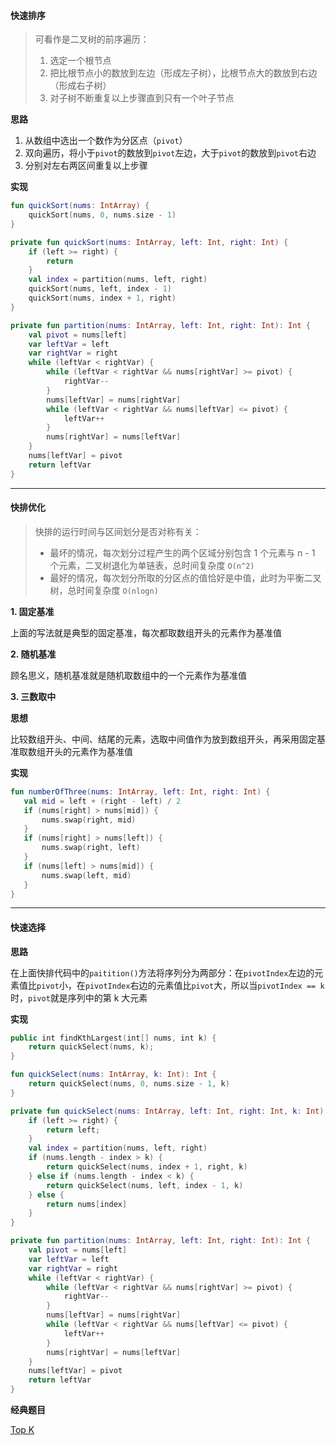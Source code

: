#### 快速排序

> 可看作是二叉树的前序遍历：
>
> 1. 选定一个根节点
> 2. 把比根节点小的数放到左边（形成左子树），比根节点大的数放到右边（形成右子树）
> 3. 对子树不断重复以上步骤直到只有一个叶子节点

**思路**

1. 从数组中选出一个数作为分区点（`pivot`）
2. 双向遍历，将小于`pivot`的数放到`pivot`左边，大于`pivot`的数放到`pivot`右边
3. 分别对左右两区间重复以上步骤

**实现**

````kotlin
fun quickSort(nums: IntArray) {
    quickSort(nums, 0, nums.size - 1)
}

private fun quickSort(nums: IntArray, left: Int, right: Int) {
    if (left >= right) {
        return
    }
    val index = partition(nums, left, right)
    quickSort(nums, left, index - 1)
    quickSort(nums, index + 1, right)
}

private fun partition(nums: IntArray, left: Int, right: Int): Int {
    val pivot = nums[left]
    var leftVar = left
    var rightVar = right
    while (leftVar < rightVar) {
        while (leftVar < rightVar && nums[rightVar] >= pivot) {
            rightVar--
        }
        nums[leftVar] = nums[rightVar]
        while (leftVar < rightVar && nums[leftVar] <= pivot) {
            leftVar++
        }
        nums[rightVar] = nums[leftVar]
    }
    nums[leftVar] = pivot
    return leftVar
}
````

***

#### 快排优化

> 快排的运行时间与区间划分是否对称有关：
>
> * 最坏的情况，每次划分过程产生的两个区域分别包含 1 个元素与 n - 1 个元素，二叉树退化为单链表，总时间复杂度 `O(n^2)`
> * 最好的情况，每次划分所取的分区点的值恰好是中值，此时为平衡二叉树，总时间复杂度 `O(nlogn)`
>

**1. 固定基准**

上面的写法就是典型的固定基准，每次都取数组开头的元素作为基准值

**2. 随机基准**

顾名思义，随机基准就是随机取数组中的一个元素作为基准值

**3. 三数取中**

**思想**

比较数组开头、中间、结尾的元素，选取中间值作为放到数组开头，再采用固定基准取数组开头的元素作为基准值

 **实现**

 ````kotlin
fun numberOfThree(nums: IntArray, left: Int, right: Int) {
    val mid = left + (right - left) / 2
    if (nums[right] > nums[mid]) {
        nums.swap(right, mid)
    }
    if (nums[right] > nums[left]) {
        nums.swap(right, left)
    }
    if (nums[left] > nums[mid]) {
        nums.swap(left, mid)
    }
}
 ````

***

#### 快速选择

**思路**

在上面快排代码中的`paitition()`方法将序列分为两部分：在`pivotIndex`左边的元素值比`pivot`小，在`pivotIndex`右边的元素值比`pivot`大，所以当`pivotIndex == k`时，`pivot`就是序列中的第 k 大元素

**实现**

````kotlin
public int findKthLargest(int[] nums, int k) {
    return quickSelect(nums, k);
}

fun quickSelect(nums: IntArray, k: Int): Int {
    return quickSelect(nums, 0, nums.size - 1, k)
}

private fun quickSelect(nums: IntArray, left: Int, right: Int, k: Int): Int {
    if (left >= right) {
        return left;
    }
    val index = partition(nums, left, right)
    if (nums.length - index > k) {
        return quickSelect(nums, index + 1, right, k)
    } else if (nums.length - index < k) {
        return quickSelect(nums, left, index - 1, k)
    } else {
        return nums[index]
    }
}

private fun partition(nums: IntArray, left: Int, right: Int): Int {
    val pivot = nums[left]
    var leftVar = left
    var rightVar = right
    while (leftVar < rightVar) {
        while (leftVar < rightVar && nums[rightVar] >= pivot) {
            rightVar--
        }
        nums[leftVar] = nums[rightVar]
        while (leftVar < rightVar && nums[leftVar] <= pivot) {
            leftVar++
        }
        nums[rightVar] = nums[leftVar]
    }
    nums[leftVar] = pivot
    return leftVar
}
````

**经典题目**

[Top K](https://leetcode-cn.com/problems/kth-largest-element-in-an-array/)